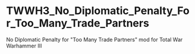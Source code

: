 # TWWH3_No_Diplomatic_Penalty_For_Too_Many_Trade_Partners
No Diplomatic Penalty for "Too Many Trade Partners" mod for Total War Warhammer III 
